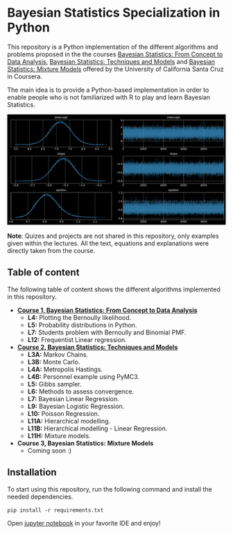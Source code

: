 ﻿
# Bayesian Statistics Specialization in Python 

This repository is a Python implementation of the different algorithms and problems proposed in the the courses [Bayesian Statistics: From Concept to Data Analysis](https://www.coursera.org/learn/bayesian-statistics), [Bayesian Statistics: Techniques and Models](https://www.coursera.org/learn/mcmc-bayesian-statistics) and [Bayesian Statistics: Mixture Models](https://www.coursera.org/learn/mixture-models) offered by the University of California Santa Cruz in Coursera.

The main idea is to provide a Python-based implementation in order to enable people who is not familiarized with R to play and learn Bayesian Statistics.

<div  align="center">
<img src="./assets/posterior.png" width="640" />
</div>

**Note**: Quizes and projects are not shared in this repository, only examples given within the lectures. All the text, equations and explanations were directly taken from the course.

## Table of content

The following table of content shows the different algorithms implemented in this repository.

 - [**Course 1, Bayesian Statistics: From Concept to Data Analysis**](https://github.com/MikeS96/bayes_statististics/tree/main/C1)  
	- **L4:** Plotting the Bernoully likelihood.
	- **L5:** Probability distributions in Python.
	- **L7:** Students problem with Bernoully and Binomial PMF.
	- **L12:** Frequentist Linear regression.
 - [**Course 2, Bayesian Statistics: Techniques and Models**](https://github.com/MikeS96/bayes_statististics/tree/main/C2)
	- **L3A:** Markov Chains.
	- **L3B:** Monte Carlo.
	- **L4A:** Metropolis Hastings.
	- **L4B:** Personnel example using PyMC3.
	- **L5:** Gibbs sampler.
	- **L6:** Methods to assess convergence.
	- **L7:** Bayesian Linear Regression.
	- **L9:** Bayesian Logistic Regression.
	- **L10:** Poisson Regression.
	- **L11A:** Hierarchical modelling.
	- **L11B:** Hierarchical modelling - Linear Regression.
	- **L11H:** Mixture models.
 - **Course 3, Bayesian Statistics: Mixture Models**
	- Coming soon :)

## Installation

To start using this repository,  run the following command and install the needed dependencies.
```
pip install -r requirements.txt
```
Open [jupyter notebook](https://jupyter.org/) in your favorite IDE and enjoy!
